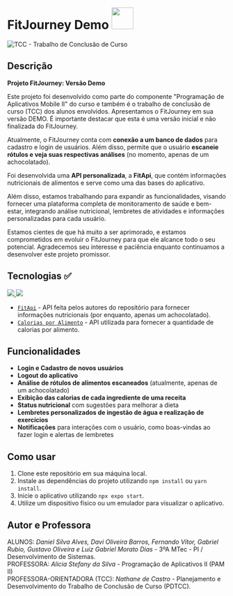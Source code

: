 # FitJourney Demo <img src="https://cdn-icons-png.flaticon.com/512/861/861054.png" width="50" height="50">

![TCC - Trabalho de Conclusão de Curso](https://github.com/user-attachments/assets/90d369fb-f565-47d8-a1c4-31574afb63be)

## Descrição

**Projeto FitJourney: Versão Demo**

Este projeto foi desenvolvido como parte do componente "Programação de Aplicativos Mobile II" do curso e também é o trabalho de conclusão de curso (TCC) dos alunos envolvidos. Apresentamos o FitJourney em sua versão DEMO. É importante destacar que esta é uma versão inicial e não finalizada do FitJourney.

Atualmente, o FitJourney conta com **conexão a um banco de dados** para cadastro e login de usuários. Além disso, permite que o usuário **escaneie rótulos e veja suas respectivas análises** (no momento, apenas de um achocolatado). 

Foi desenvolvida uma **API personalizada**, a **FitApi**, que contém informações nutricionais de alimentos e serve como uma das bases do aplicativo.

Além disso, estamos trabalhando para expandir as funcionalidades, visando fornecer uma plataforma completa de monitoramento de saúde e bem-estar, integrando análise nutricional, lembretes de atividades e informações personalizadas para cada usuário.

Estamos cientes de que há muito a ser aprimorado, e estamos comprometidos em evoluir o FitJourney para que ele alcance todo o seu potencial. Agradecemos seu interesse e paciência enquanto continuamos a desenvolver este projeto promissor.

## Tecnologias ✅

<a href="https://skillicons.dev">
    <img src="https://skillicons.dev/icons?i=react" />
    <img src="https://skillicons.dev/icons?i=firebase" />
</a>

<BR>

- [`FitApi`](https://my-json-server.typicode.com/trabalhos-etec/api-fitjourney/db) - API feita pelos autores do repositório para fornecer informações nutricionais (por enquanto, apenas um achocolatado).
- [`Calorias por Alimento`](https://caloriasporalimentoapi.herokuapp.com/) - API utilizada para fornecer a quantidade de calorias por alimento.

## Funcionalidades

- **Login e Cadastro de novos usuários**
- **Logout do aplicativo**
- **Análise de rótulos de alimentos escaneados** (atualmente, apenas de um achocolatado)
- **Exibição das calorias de cada ingrediente de uma receita**
- **Status nutricional** com sugestões para melhorar a dieta
- **Lembretes personalizados de ingestão de água e realização de exercícios**
- **Notificações** para interações com o usuário, como boas-vindas ao fazer login e alertas de lembretes

## Como usar

1. Clone este repositório em sua máquina local.
2. Instale as dependências do projeto utilizando `npm install` ou `yarn install`.
3. Inicie o aplicativo utilizando `npx expo start`.
4. Utilize um dispositivo físico ou um emulador para visualizar o aplicativo.

## Autor e Professora

ALUNOS: *Daniel Silva Alves, Davi Oliveira Barros, Fernando Vítor, Gabriel Rubio, Gustavo Oliveira e Luiz Gabriel Morato Dias* - 3ºA MTec - PI / Desenvolvimento de Sistemas.  
PROFESSORA: *Alicia Stefany da Silva* - Programação de Aplicativos II (PAM II)  
PROFESSORA-ORIENTADORA (TCC): *Nathane de Castro* - Planejamento e Desenvolvimento do Trabalho de Conclusão de Curso (PDTCC).
